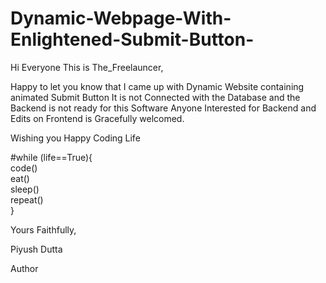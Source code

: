 # Dynamic-Webpage-With-Enlightened-Submit-Button-
Hi Everyone This is The_Freelauncer,

Happy to let you know that I came up with Dynamic Website containing animated Submit Button 
It is not Connected with the Database and the Backend is not ready for this Software 
Anyone Interested for Backend and Edits on Frontend is Gracefully welcomed.

Wishing you Happy Coding Life 

#while (life==True){
<br>
  code()
  <br>
  eat()
  <br>
  sleep()
  <br>
  repeat()
  <br>
  }

Yours Faithfully,

Piyush Dutta

Author
